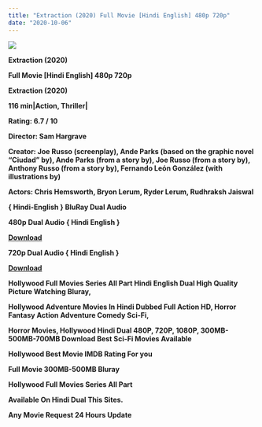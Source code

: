 ```yaml
---
title: "Extraction (2020) Full Movie [Hindi English] 480p 720p"
date: "2020-10-06"
---
```


[**![](https://1.bp.blogspot.com/-BG7Ykx4v3pw/X3hhjSQdMLI/AAAAAAAAAT4/SMGVD4jvSmY2usISI0RHWypgg_34pAwpACLcBGAsYHQ/s16000/images{2deb609f52c527dc8b4fbab26c6d0bae2964b23de7178cabf97238dc1868ff55}252818{2deb609f52c527dc8b4fbab26c6d0bae2964b23de7178cabf97238dc1868ff55}2529-{2deb609f52c527dc8b4fbab26c6d0bae2964b23de7178cabf97238dc1868ff55}2B2.webp)**](https://1.bp.blogspot.com/-BG7Ykx4v3pw/X3hhjSQdMLI/AAAAAAAAAT4/SMGVD4jvSmY2usISI0RHWypgg_34pAwpACLcBGAsYHQ/s674/images{2deb609f52c527dc8b4fbab26c6d0bae2964b23de7178cabf97238dc1868ff55}252818{2deb609f52c527dc8b4fbab26c6d0bae2964b23de7178cabf97238dc1868ff55}2529-{2deb609f52c527dc8b4fbab26c6d0bae2964b23de7178cabf97238dc1868ff55}2B2.webp)

 **Extraction (2020)**

**Full Movie \[Hindi English\] 480p 720p** 

**Extraction (2020)**

**116 min|Action, Thriller|**

**Rating: 6.7 / 10** 

**Director: Sam Hargrave**

**Creator: Joe Russo (screenplay), Ande Parks (based on the graphic novel “Ciudad” by), Ande Parks (from a story by), Joe Russo (from a story by), Anthony Russo (from a story by), Fernando León González (with illustrations by)**

**Actors: Chris Hemsworth, Bryon Lerum, Ryder Lerum, Rudhraksh Jaiswal**

**{ Hindi-English } BluRay Dual Audio**

**480p Dual Audio { Hindi English }**

[**Download**](https://earningkarlo.blogspot.com/2020/06/blogger-main-movie-downloading-site.html#?o=b9a14d321ba345e2ad46361906c32afba9f3e252036c41ba31f6d611644f7ce0937701a27a06936b772832558b0e06cc4fc5e712afceac59)

**720p Dual Audio { Hindi English }**

[**Download**](https://topkiearning.blogspot.com/2020/02/real-pay-url-shortener-site-2020-earn.html#?o=496e3a3bb85ffe937f6052c64773e0659c8b72c6ff77b7b3fb644d5439326959dbbd03cf5a4c1a0ac40dc9037768f2223566fbbcc131f10d)

**Hollywood Full Movies Series All Part Hindi English Dual High Quality Picture Watching Bluray,**

 **Hollywood Adventure Movies In Hindi Dubbed Full Action HD, Horror Fantasy Action Adventure Comedy Sci-Fi,**

**Horror Movies, Hollywood Hindi Dual 480P, 720P, 1080P, 300MB-500MB-700MB Download Best Sci-Fi Movies Available** 

**Hollywood Best Movie IMDB Rating For you**

**Full Movie 300MB-500MB Bluray**

**Hollywood Full Movies Series All Part**

**Available On Hindi Dual This Sites.**

**Any Movie Request 24 Hours Update**
